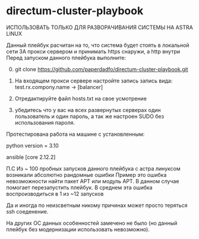 # directum-cluster-playbook

ИСПОЛЬЗОВАТЬ ТОЛЬКО ДЛЯ РАЗВОРАЧИВАНИЯ СИСТЕМЫ НА ASTRA LINUX

Данный плейбук расчитан на то, что система будет стоять в локальной сети ЗА прокси сервером и принимать https снаружи, а http внутри
Перед запуском данного плейбука выполните:

0) git clone https://github.com/paperdadfo/directum-cluster-playbook.git

1) На входящем прокси сервере настройте запись запись вида:
test.rx.compony.name -> [balancer]

2) Отредактируйте файл hosts.txt на свое усмотрение

3) убедитесь что у вас на всех развернутых серверах один пользователь и один пароль, а так же настроен SUDO без использования пароля.

Протестирована работа на машине с установленным:

python version = 3.10

ansible [core 2.12.2]



П.С
Из ~ 100 пробных запусков данного плейбука с астра линуксом возникали абсолютно рандомные ошибки
Пример это ошибка невозможности найти пакет APT или модуль APT.
В данном случае помогает перезапустить плейбук.
В среднем эта ошибка воспроизводиться в 1 из ~12 запусков

Да и иногда по неизсветным никому причинах может просто теряться ssh соеденение.

На других ОС данных особенностей замечено не было (но данный плейбук без модернизации использовать невозможно).
